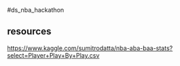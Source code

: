 #ds_nba_hackathon
## resources
https://www.kaggle.com/sumitrodatta/nba-aba-baa-stats?select=Player+Play+By+Play.csv
